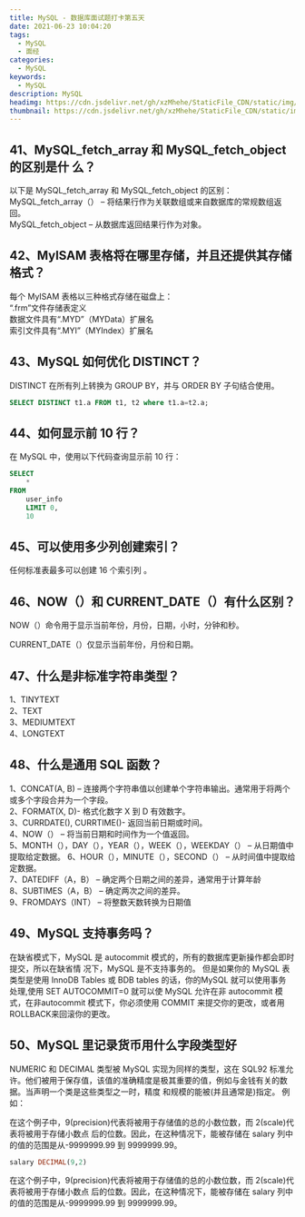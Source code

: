 ```yaml
---
title: MySQL - 数据库面试题打卡第五天
date: 2021-06-23 10:04:20
tags:
  - MySQL
  - 面经
categories:
  - MySQL
keywords:
  - MySQL
description: MySQL
headimg: https://cdn.jsdelivr.net/gh/xzMhehe/StaticFile_CDN/static/img/20210625092152.png
thumbnail: https://cdn.jsdelivr.net/gh/xzMhehe/StaticFile_CDN/static/img/20210625092152.png
---
```

## 41、MySQL_fetch_array 和 MySQL_fetch_object 的区别是什 么？
以下是 MySQL_fetch_array 和 MySQL_fetch_object 的区别：         
MySQL_fetch_array（） – 将结果行作为关联数组或来自数据库的常规数组返回。        
MySQL_fetch_object – 从数据库返回结果行作为对象。           

## 42、MyISAM 表格将在哪里存储，并且还提供其存储格式？
每个 MyISAM 表格以三种格式存储在磁盘上：          
“.frm”文件存储表定义          
数据文件具有“.MYD”（MYData）扩展名         
索引文件具有“.MYI”（MYIndex）扩展名           

## 43、MySQL 如何优化 DISTINCT？
DISTINCT 在所有列上转换为 GROUP BY，并与 ORDER BY 子句结合使用。 
```sql
SELECT DISTINCT t1.a FROM t1, t2 where t1.a=t2.a;
```

## 44、如何显示前 10 行？
在 MySQL 中，使用以下代码查询显示前 10 行：

```sql
SELECT
	* 
FROM
	user_info 
	LIMIT 0,
	10
```

## 45、可以使用多少列创建索引？
任何标准表最多可以创建 16 个索引列 。

## 46、NOW（）和 CURRENT_DATE（）有什么区别？
NOW（）命令用于显示当前年份，月份，日期，小时，分钟和秒。 

CURRENT_DATE（）仅显示当前年份，月份和日期。

## 47、什么是非标准字符串类型？
1、TINYTEXT         
2、TEXT         
3、MEDIUMTEXT       
4、LONGTEXT        

## 48、什么是通用 SQL 函数？
1、CONCAT(A, B) – 连接两个字符串值以创建单个字符串输出。通常用于将两个或多个字段合并为一个字段。             
2、FORMAT(X, D)- 格式化数字 X 到 D 有效数字。             
3、CURRDATE(), CURRTIME()- 返回当前日期或时间。             
4、NOW（） – 将当前日期和时间作为一个值返回。             
5、MONTH（），DAY（），YEAR（），WEEK（），WEEKDAY（） – 从日期值中提取给定数据。 6、HOUR（），MINUTE（），SECOND（） – 从时间值中提取给定数据。             
7、DATEDIFF（A，B） – 确定两个日期之间的差异，通常用于计算年龄             
8、SUBTIMES（A，B） – 确定两次之间的差异。             
9、FROMDAYS（INT） – 将整数天数转换为日期值             

## 49、MySQL 支持事务吗？
在缺省模式下，MySQL 是 autocommit 模式的，所有的数据库更新操作都会即时提交，所以在缺省情 况下，MySQL 是不支持事务的。
但是如果你的 MySQL 表类型是使用 InnoDB Tables 或 BDB tables 的话，你的MySQL 就可以使用事务 处理,使用 SET AUTOCOMMIT=0 就可以使 MySQL 允许在非 autocommit 模式，在非autocommit 模式下，你必须使用 COMMIT 来提交你的更改，或者用 ROLLBACK来回滚你的更改。


## 50、MySQL 里记录货币用什么字段类型好
NUMERIC 和 DECIMAL 类型被 MySQL 实现为同样的类型，这在 SQL92 标准允许。他们被用于保存值，该值的准确精度是极其重要的值，例如与金钱有关的数据。当声明一个类是这些类型之一时，精度 和规模的能被(并且通常是)指定。
例如：

在这个例子中，9(precision)代表将被用于存储值的总的小数位数，而 2(scale)代表将被用于存储小数点 后的位数。因此，在这种情况下，能被存储在 salary 列中的值的范围是从-9999999.99 到 9999999.99。

```sql
salary DECIMAL(9,2)
```

在这个例子中，9(precision)代表将被用于存储值的总的小数位数，而 2(scale)代表将被用于存储小数点 后的位数。因此，在这种情况下，能被存储在 salary 列中的值的范围是从-9999999.99 到 9999999.99。








